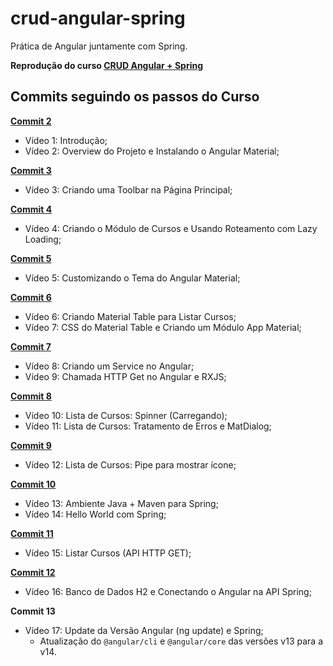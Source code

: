 # crud-angular-spring

Prática de Angular juntamente com Spring.

**Reprodução do curso [CRUD Angular + Spring](https://www.youtube.com/playlist?list=PLGxZ4Rq3BOBpwaVgAPxTxhdX_TfSVlTcY)**

## Commits seguindo os passos do Curso

**[Commit 2](https://github.com/piresbruna/crud-angular-spring/commit/c0829b46fc4a0b30971ca4c719dce4a9935ccd5e)**
- Vídeo 1: Introdução;
- Vídeo 2: Overview do Projeto e Instalando o Angular Material;

**[Commit 3](https://github.com/piresbruna/crud-angular-spring/commit/d9418da75b3cbb24fd9af253a9c035634961f736)**
- Vídeo 3: Criando uma Toolbar na Página Principal;

**[Commit 4](https://github.com/piresbruna/crud-angular-spring/commit/2b013383844c5cccea1031435565e5dd213c64e2)**
- Vídeo 4: Criando o Módulo de Cursos e Usando Roteamento com Lazy Loading;

**[Commit 5](https://github.com/piresbruna/crud-angular-spring/commit/32697af2f5fb5a344270b949e824884b163e6dd6)**
- Vídeo 5: Customizando o Tema do Angular Material;

**[Commit 6](https://github.com/piresbruna/crud-angular-spring/commit/e39dee2713dd8409b95f2126cfa7e7b13aea5beb)**
- Vídeo 6: Criando Material Table para Listar Cursos;
- Vídeo 7: CSS do Material Table e Criando um Módulo App Material;

**[Commit 7](https://github.com/piresbruna/crud-angular-spring/commit/813ec413564e8339aef21ee53317c47b58b754cf)**
- Vídeo 8: Criando um Service no Angular;
- Vídeo 9: Chamada HTTP Get no Angular e RXJS;

**[Commit 8](https://github.com/piresbruna/crud-angular-spring/commit/76d72953cce85ad4f13020fb009fa640bf796652)**
- Vídeo 10: Lista de Cursos: Spinner (Carregando);
- Vídeo 11: Lista de Cursos: Tratamento de Erros e MatDialog;

**[Commit 9](https://github.com/piresbruna/crud-angular-spring/commit/c11d3455ac063e37944812e6724af526e5fe922d)**
- Vídeo 12: Lista de Cursos: Pipe para mostrar ícone;

**[Commit 10](https://github.com/piresbruna/crud-angular-spring/commit/41ec37b65a0d592a4c5182c53d91b41324bf00cb)**
- Vídeo 13: Ambiente Java + Maven para Spring;
- Vídeo 14: Hello World com Spring;

**[Commit 11](https://github.com/piresbruna/crud-angular-spring/commit/1149289f6901b03c643e9b0e6f76b5e711956090)**
- Vídeo 15: Listar Cursos (API HTTP GET);

**[Commit 12](https://github.com/piresbruna/crud-angular-spring/commit/4c39ce9e36aa0ca268b89fad6531f8d6c1a8991f)**
- Vídeo 16: Banco de Dados H2 e Conectando o Angular na API Spring;

**Commit 13**
- Vídeo 17: Update da Versão Angular (ng update) e Spring;
	- Atualização do `@angular/cli` e `@angular/core` das versões v13 para a v14.